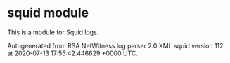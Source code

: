 # squid module

This is a module for Squid logs.

Autogenerated from RSA NetWitness log parser 2.0 XML squid version 112
at 2020-07-13 17:55:42.446629 +0000 UTC.

